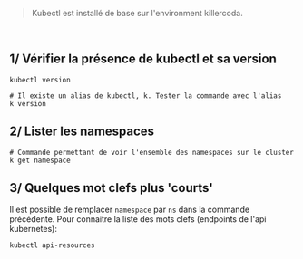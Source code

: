 > Kubectl est installé de base sur l'environment killercoda.
<br>

## 1/ Vérifier la présence de kubectl et sa version
```
kubectl version

# Il existe un alias de kubectl, k. Tester la commande avec l'alias
k version
```

## 2/ Lister les namespaces
```
# Commande permettant de voir l'ensemble des namespaces sur le cluster
k get namespace
```

## 3/ Quelques mot clefs plus 'courts'
Il est possible de remplacer `namespace` par `ns` dans la commande précédente. Pour connaitre la liste des mots clefs (endpoints de l'api kubernetes):
```
kubectl api-resources
```